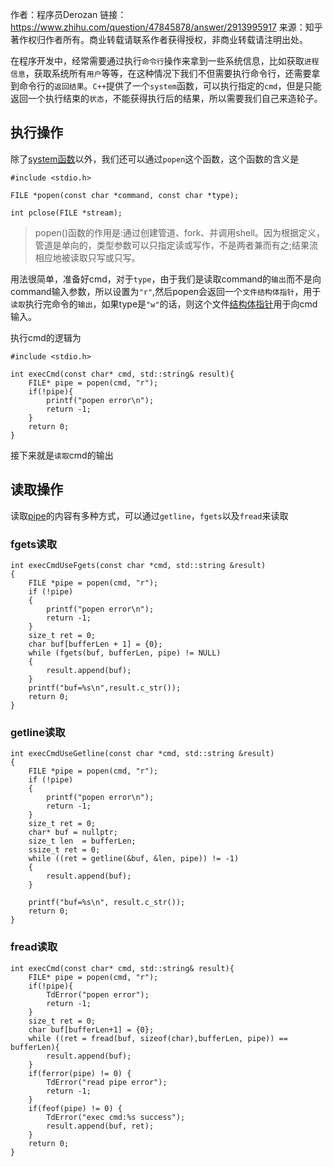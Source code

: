 作者：程序员Derozan
链接：https://www.zhihu.com/question/47845878/answer/2913995917
来源：知乎
著作权归作者所有。商业转载请联系作者获得授权，非商业转载请注明出处。



在程序开发中，经常需要通过执行`命令行`操作来拿到一些系统信息，比如获取`进程信息`，获取系统所有`用户`等等，在这种情况下我们不但需要执行命令行，还需要拿到命令行的`返回结果`。`C++`提供了一个`system`函数，可以执行指定的`cmd`，但是只能返回一个执行结束的`状态`，不能获得执行后的结果，所以需要我们自己来造轮子。

## **执行操作** 

 除了[system函数](https://www.zhihu.com/search?q=system函数&search_source=Entity&hybrid_search_source=Entity&hybrid_search_extra={"sourceType"%3A"answer"%2C"sourceId"%3A2913995917})以外，我们还可以通过`popen`这个函数，这个函数的含义是

```text
#include <stdio.h>

FILE *popen(const char *command, const char *type);

int pclose(FILE *stream);
```

>  popen()函数的作用是:通过创建管道、fork、并调用shell。因为根据定义，管道是单向的，类型参数可以只指定读或写作，不是两者兼而有之;结果流相应地被读取只写或只写。
>
>  

 用法很简单，准备好cmd，对于`type`，由于我们是读取command的`输出`而不是向command输入参数，所以设置为`"r"`,然后popen会返回一个`文件结构体指针`，用于`读取`执行完命令的`输出`，如果type是`"w"`的话，则这个文件[结构体指针](https://www.zhihu.com/search?q=结构体指针&search_source=Entity&hybrid_search_source=Entity&hybrid_search_extra={"sourceType"%3A"answer"%2C"sourceId"%3A2913995917})用于向cmd输入。

 执行cmd的逻辑为

```text
#include <stdio.h>

int execCmd(const char* cmd, std::string& result){
    FILE* pipe = popen(cmd, "r");
    if(!pipe){
        printf("popen error\n");
        return -1;
    }
    return 0;
}
```

 接下来就是`读取`cmd的输出

## **读取操作** 

 读取[pipe](https://www.zhihu.com/search?q=pipe&search_source=Entity&hybrid_search_source=Entity&hybrid_search_extra={"sourceType"%3A"answer"%2C"sourceId"%3A2913995917})的内容有多种方式，可以通过`getline`，`fgets`以及`fread`来读取

### **fgets读取**

```text
int execCmdUseFgets(const char *cmd, std::string &result)
{
    FILE *pipe = popen(cmd, "r");
    if (!pipe)
    {
        printf("popen error\n");
        return -1;
    }
    size_t ret = 0;
    char buf[bufferLen + 1] = {0};
    while (fgets(buf, bufferLen, pipe) != NULL)
    {
        result.append(buf);
    }
    printf("buf=%s\n",result.c_str());
    return 0;
}
```

### **getline读取**

```text
int execCmdUseGetline(const char *cmd, std::string &result)
{
    FILE *pipe = popen(cmd, "r");
    if (!pipe)
    {
        printf("popen error\n");
        return -1;
    }
    size_t ret = 0;
    char* buf = nullptr;
    size_t len  = bufferLen;
    ssize_t ret = 0;
    while ((ret = getline(&buf, &len, pipe)) != -1)
    {
        result.append(buf);
    }
    
    printf("buf=%s\n", result.c_str());
    return 0;
}
```

### **fread读取**

```text
int execCmd(const char* cmd, std::string& result){
    FILE* pipe = popen(cmd, "r");
    if(!pipe){
        TdError("popen error");
        return -1;
    }
    size_t ret = 0;
    char buf[bufferLen+1] = {0};
    while ((ret = fread(buf, sizeof(char),bufferLen, pipe)) == bufferLen){
        result.append(buf);
    }
    if(ferror(pipe) != 0) {
        TdError("read pipe error");
        return -1;
    }
    if(feof(pipe) != 0) {
        TdError("exec cmd:%s success");
        result.append(buf, ret);
    }
    return 0;
}
```